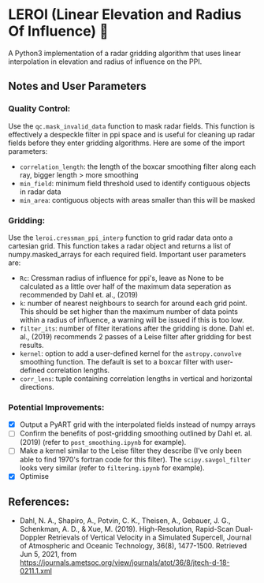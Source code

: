 # LEROI (Linear Elevation and Radius Of Influence) 🤴

A Python3 implementation of a radar gridding algorithm that uses linear interpolation in elevation and radius of influence on the PPI.

## Notes and User Parameters

### Quality Control:

Use the `qc.mask_invalid_data` function to mask radar fields. This function is effectively a despeckle filter in ppi space and is useful for cleaning up radar fields before they enter gridding algorithms. Here are some of the import parameters:

- `correlation_length`: the length of the boxcar smoothing filter along each ray, bigger length > more smoothing
- `min_field`: minimum field threshold used to identify contiguous objects in radar data 
- `min_area`: contiguous objects with areas smaller than this will be masked

### Gridding:

Use the `leroi.cressman_ppi_interp` function to grid radar data onto a cartesian grid. This function takes a radar object and returns a list of numpy.masked_arrays for each required field. Important user parameters are:

- `Rc`: Cressman radius of influence for ppi's, leave as None to be calculated as a little over half of the maximum data seperation as recommended by Dahl et. al., (2019)
- `k`: number of nearest neighbours to search for around each grid point. This should be set higher than the maximum number of data points within a radius of influence, a warning will be issued if this is too low. 
- `filter_its`: number of filter iterations after the gridding is done. Dahl et. al., (2019) recommends 2 passes of a Leise filter after gridding for best results.
- `kernel`: option to add a user-defined kernel for the `astropy.convolve` smoothing function. The default is set to a boxcar filter with user-defined correlation lengths.
- `corr_lens`: tuple containing correlation lengths in vertical and horizontal directions. 

### Potential Improvements:
 - [x] Output a PyART grid with the interpolated fields instead of numpy arrays
 - [ ] Confirm the benefits of post-gridding smoothing outlined by Dahl et. al. (2019) (refer to `post_smoothing.ipynb` for example). 
 - [ ] Make a kernel similar to the Leise filter they describe (I've only been able to find 1970's fortran code for this filter). The `scipy.savgol_filter` looks very similar (refer to `filtering.ipynb` for example). 
 - [x] Optimise

## References:
- Dahl, N. A., Shapiro, A., Potvin, C. K., Theisen, A., Gebauer, J. G., Schenkman, A. D., & Xue, M. (2019). High-Resolution, Rapid-Scan Dual-Doppler Retrievals of Vertical Velocity in a Simulated Supercell, Journal of Atmospheric and Oceanic Technology, 36(8), 1477-1500. Retrieved Jun 5, 2021, from https://journals.ametsoc.org/view/journals/atot/36/8/jtech-d-18-0211.1.xml
